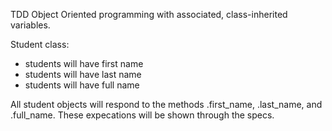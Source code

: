 TDD Object Oriented programming with associated, class-inherited variables.

Student class:

- students will have first name
- students will have last name
- students will have full name

All student objects will respond to the methods .first_name, .last_name, and .full_name.  These expecations will be shown through the specs.